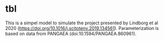 # tbl
This is a simpel model to simulate the project presented by Lindborg et al 2020 (https://doi.org/10.1016/j.scitotenv.2019.134561). 
Parameterization is based on data from PANGAEA (doi:10.1594/PANGAEA.860961).
 
